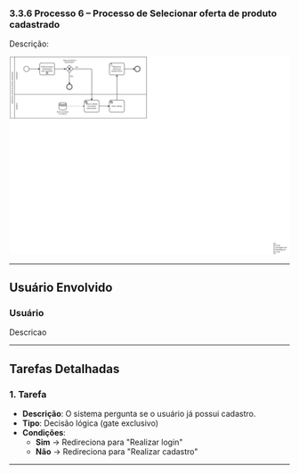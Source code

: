 ### 3.3.6 Processo 6 – Processo de Selecionar oferta de produto cadastrado

Descrição: 

![Processo de Selecionar oferta de produto cadastrado](../images/processo06-selecionar-oferta-de-produto-cadastrado.png "Modelo BPMN do Processo 6.")

---

## **Usuário Envolvido**

### **Usuário**
Descricao

---

## **Tarefas Detalhadas**

### **1. Tarefa**
- **Descrição**: O sistema pergunta se o usuário já possui cadastro.
- **Tipo**: Decisão lógica (gate exclusivo)
- **Condições**:  
  - **Sim** → Redireciona para "Realizar login"  
  - **Não** → Redireciona para "Realizar cadastro"  

---
